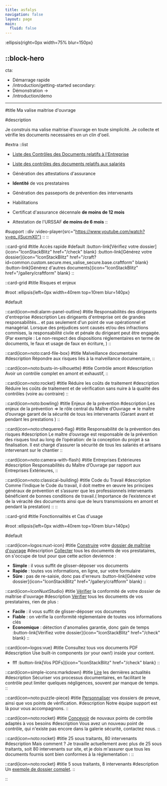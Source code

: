 ```yaml
---
title: asfalys
navigation: false
layout: page
main:
  fluid: false
---
```


:ellipsis{right=0px width=75% blur=150px}

::block-hero
---
cta:
  - Démarrage rapide
  - /introduction/getting-started
secondary:
  - Démonstration →
  - /introduction/demo
---

#title
Ma valise maitrise d'ouvrage

#description

Je construis ma valise maitrise d'ouvrage en toute simplicité.
Je collecte et vérifie les documents necessaires en un clin d'oeil.


#extra
  ::list
  - [Liste des Contrôles des Documents relatifs
à l'Entreprise](/introduction/controle_docs_entreprise)
  - [Liste des contrôles des documents relatifs aux salariés](/introduction/controle_docs_salarie)

  - Génération des attestations d'assurance
  - **Identité** de vos prestataires
  - Génération des passeports de prévention des intervenants
  - Habilitations
  - Certificat d'assurance décennale **de moins de 12 mois**
  - Attestation de l'URSSAF **de moins de 6 mois**
  ::

#support
  ::div
    :video-player{src="https://www.youtube.com/watch?v=eq_jISucmX0"}
  ::
::

::card-grid
#title
Accès rapide
#default
  :button-link[Vérifiez votre dossier]{icon="IconStackBlitz" href="/check" blank}
  :button-link[Générez votre dossier]{icon="IconStackBlitz" href="/craft?id=common.custom.secure.mes_valise_secure.base.craftform" blank}
  :button-link[Générez d'autres documents]{icon="IconStackBlitz" href="/gallery/craftform" blank}
::


::card-grid
#title
Risques et enjeux

#root
:ellipsis{left=0px width=40rem top=10rem blur=140px}

#default

  ::card{icon=mdi:alarm-panel-outline}
  #title
  Responsabilités des dirigeants d'entreprise
  #description
  Les dirigeants d'entreprise ont de grandes responsabilités... et pas
  seulement d'un point de vue opérationnel et managérial. Lorsque des
  préjudices sont causés et/ou des infractions commises, la responsabilité
  civile et pénale du dirigeant peut être engagée. (Par exemple : Le
  non-respect des dispositions réglementaires en terme de documents, le faux
  et usage de faux en écriture, )
  ::


  ::card{icon=noto:card-file-box}
  #title
  Malveillance documentaire
  #description
  Répondre aux risques liés à la malveillance documentaire,
  ::

  ::card{icon=noto:busts-in-silhouette}
  #title
  Contrôle amont
  #description
  Avoir un contrôle complet en amont et exhaustif,
  ::


  ::card{icon=noto:rocket}
  #title
  Réduire les coûts de traitement
  #description
  Réduire les coûts de traitement et de vérification sans nuire à la
  qualité des contrôles (voire au contraire)
  ::

  ::card{icon=noto:bowling}
  #title
  Enjeux de la prévention
  #description
  Les enjeux de la prévention => le rôle central du Maître d’Ouvrage
  => le maître d’ouvrage garant de la sécurité de tous les intervenants
  (Garant avant et pendant les prestations )
  ::

  ::card{icon=noto:chequered-flag}
  #title
  Responsabilité de la prévention des risques
  #description
  Le maître d’ouvrage est responsable de la prévention des risques
  tout au long de l’opération: de la conception du projet à sa finalisation.
  Il est chargé d’assurer la sécurité de tous les salariés et artisans
  intervenant sur le chantier
  ::

  ::card{icon=noto:camera-with-flash}
  #title
  Entreprises Extérieures
  #description
  Responsabilités du Maître d’Ouvrage par rapport aux Entreprises
  Extérieures,
  ::

  ::card{icon=noto:classical-building}
  #title
  Code du Travail
  #description
  Comme l’indique le Code du travail, il doit mettre en œuvre les
  principes généraux de prévention et s’assurer que les professionnels
  intervenants bénéficient de bonnes conditions de travail.( Importance de
  l’existence et de la véracité des documents ainsi que de leurs transmissions
  en amont et pendant la prestation)
  ::
::


::card-grid
#title
Fonctionnalités et Cas d'usage

#root
:ellipsis{left=0px width=40rem top=10rem blur=140px}

#default

  ::card{icon=logos:nuxt-icon}
  #title
  [Construire](/gallery/craftform) votre [dossier de maîtrise d'ouvrage](/craft?id=common.custom.secure.mes_valise_secure.base.craftform)
  #description
  [Collecter](/gallery/craftform) tous les documents de vos prestataires, on s'occupe de tout pour que cette action deviennce :
  - **Simple** : il vous suffit de glisser-déposer vos documents
  - **Rapide** : toutes vos informations, en ligne, sur votre formulaire 
  - **Sûre** : pas de re-saisie, donc pas d'erreurs
  :button-link[Générez votre dossier]{icon="IconStackBlitz" href="/gallery/craftform" blank}
  ::

  ::card{icon=IconNuxtStudio}
  #title
  [Vérifier](/check) la conformité de votre dossier de maîtrise d'ouvrage
  #description
  [Vérifier](/check) tous les documents de vos prestataires, rien de plus :
  - **Facile** : il vous suffit de glisser-déposer vos documents
  - **Fiable** : on vérifie la conformité réglementaire de toutes vos informations clés 
  - **Economique** : détection d'anomalies garantie, donc gain de temps
  :button-link[Vérifiez votre dossier]{icon="IconStackBlitz" href="/check" blank}
  ::

  ::card{icon=logos:vue}
  #title
  Consultez tous vos documents PDF
  #description
  Use built-in components (or your own!) inside your content.
  - fff
  :button-link[Vos PDFs]{icon="IconStackBlitz" href="/check" blank}
  ::

  ::card{icon=simple-icons:markdown}
  #title
  [Lire](/blog) les dernières actualités
  #description
  Sécuriser vos processus documentaires, en facilitant le contrôle peut limiter quelques négligences, souvent par manque de temps.
  ::

  ::card{icon=noto:puzzle-piece}
  #title
  [Personnaliser](/pricing) vos dossiers de preuve, ainsi que vos points de vérification.
  #description
  Notre équipe support est là pour vous accompagnons.
  ::

  ::card{icon=noto:rocket}
  #title
  [Concevoir](/pricing) de nouvaux points de contrôle adaptés à vos besoins
  #description
  Vous avez un nouveau point de contrôle, qui n'existe pas encore dans la galerie sécurité, contactez nous.
  ::

  ::card{icon=noto:rocket}
  #title
  25 sous traitants, 80 intervenants
  #description
  Mais comment ? Je travaille actuellement avec plus de 25 sous traitants, soit 80 intervenants sur site, et je dois m'assurer que tous les documents fournis sont bien conformes à la réglementation :
  ::

  ::card{icon=noto:rocket}
  #title
  5 sous traitants, 8 intervenants
  #description
  Un [exemple de dossier complet](/blog/2023/10/exemple_5soc).
  ::
  
::